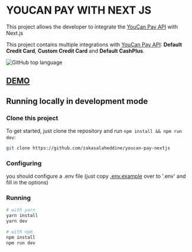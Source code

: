 
# YOUCAN PAY WITH NEXT JS
This project allows the developer to integrate the  [YouCan Pay API](https://youcanpay.com/docs) with Next.js

This project contains multiple integrations with [YouCan Pay API](https://youcanpay.com/docs): **Default Credit Card**, **Custom Credit Card** and **Default CashPlus**.


![GitHub top language](https://img.shields.io/github/languages/top/zakasalaheddine/youcan-pay-nextjs)

## [DEMO](https://youcan-pay-nextjs.vercel.app/)

##  Running locally in development mode

###  Clone this project
To get started, just clone the repository and run `npm install && npm run dev`:
```bash
git clone https://github.com/zakasalaheddine/youcan-pay-nextjs
```
###  Configuring

you should configure a .env file (just copy [.env.example](https://github.com/zakasalaheddine/youcan-pay-nextjs/blob/main/.env.example) over to '.env' and fill in the options)

###  Running
```bash
# with yarn
yarn install
yarn dev

# with npm
npm install
npm run dev
```